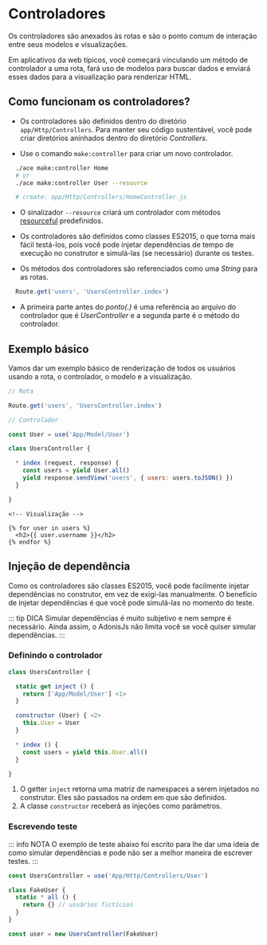 # Controladores

Os controladores são anexados às rotas e são o ponto comum de interação entre seus modelos e visualizações.

Em aplicativos da web típicos, você começará vinculando um método de controlador a uma rota, fará uso de modelos para buscar dados e enviará esses dados para a visualização para renderizar HTML.

## Como funcionam os controladores?

* Os controladores são definidos dentro do diretório `app/Http/Controllers`. Para manter seu código sustentável, você pode criar diretórios aninhados dentro do diretório *Controllers*.

* Use o comando `make:controller` para criar um novo controlador.

```bash
  ./ace make:controller Home
  # or
  ./ace make:controller User --resource

  # create: app/Http/Controllers/HomeController.js
  ```
+ O sinalizador `--resource` criará um controlador com métodos [resourceful](/src/docs/03-getting-started/05-routing.md#rotas-com-recursos) predefinidos.

* Os controladores são definidos como classes ES2015, o que torna mais fácil testá-los, pois você pode injetar dependências de tempo de execução no construtor e simulá-las (se necessário) durante os testes.

* Os métodos dos controladores são referenciados como uma *String* para as rotas.
```js
  Route.get('users', 'UsersController.index')
  ```
* A primeira parte antes do *ponto(.)* é uma referência ao arquivo do controlador que é *UserController* e a segunda parte é o método do controlador.

## Exemplo básico
Vamos dar um exemplo básico de renderização de todos os usuários usando a rota, o controlador, o modelo e a visualização.

```js
// Rota

Route.get('users', 'UsersController.index')
```

```js
// Controlador

const User = use('App/Model/User')

class UsersController {

  * index (request, response) {
    const users = yield User.all()
    yield response.sendView('users', { users: users.toJSON() })
  }

}
```

```twig
<!-- Visualização -->

{% for user in users %}
  <h2>{{ user.username }}</h2>
{% endfor %}
```

## Injeção de dependência
Como os controladores são classes ES2015, você pode facilmente injetar dependências no construtor, em vez de exigi-las manualmente. O benefício de injetar dependências é que você pode simulá-las no momento do teste.

::: tip DICA
Simular dependências é muito subjetivo e nem sempre é necessário. Ainda assim, o AdonisJs não limita você se você quiser simular dependências.
:::

### Definindo o controlador
```js
class UsersController {

  static get inject () {
    return ['App/Model/User'] <1>
  }

  constructor (User) { <2>
    this.User = User
  }

  * index () {
    const users = yield this.User.all()
  }

}
```

1. O getter `inject` retorna uma matriz de namespaces a serem injetados no construtor. Eles são passados ​​na ordem em que são definidos.
2. A classe `constructor` receberá as injeções como parâmetros.

### Escrevendo teste

::: info NOTA
O exemplo de teste abaixo foi escrito para lhe dar uma ideia de como simular dependências e pode não ser a melhor maneira de escrever testes.
:::

```js
const UsersController = use('App/Http/Controllers/User')

class FakeUser {
  static * all () {
    return {} // usuários fictícios
  }
}

const user = new UsersController(FakeUser)
```
